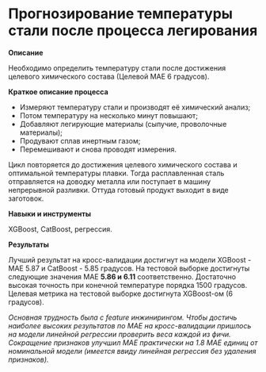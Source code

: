 # Прогнозирование температуры стали после процесса легирования

__Описание__

Необходимо определить температуру стали после достижения целевого химического состава (Целевой МАЕ 6 градусов).
 
__Краткое опиcание процесса__
- Измеряют температуру стали и производят её химический анализ;
- Потом температуру на несколько минут повышают;
- Добавляют легирующие материалы  (сыпучие, проволочные материалы);
- Продувают сплав инертным газом;
- Перемешивают и снова проводят измерения. 

Цикл повторяется до достижения целевого химического состава и оптимальной температуры плавки. Тогда расплавленная сталь отправляется на доводку металла или поступает в машину непрерывной разливки. Оттуда готовый продукт выходит в виде заготовок.

__Навыки и инструменты__
 
XGBoost, CatBoost, регрессия.

__Результаты__

Лучший результат на кросс-валидации достигнут на модели XGBoost - МАЕ 5.87 и CatBoost - 5.85 градусов. На тестовой выборке достигнуты следующие значения МАЕ __5.86 и 6.11__ соответственно. 
Достаточно высокая точность при конечной температуре порядка 1500 градусов. Целевая метрика на тестовой выборке достигнута XGBoost-ом (6 градусов). 

_Основная трудность была с feature инжинирингом. Чтобы достичь наиболее высоких результатов по МАЕ на кросс-валидации пришлось на модели линейной регрессии проверить веса каждой из фичи. Сокращение признаков улучшил МАЕ практически на 1.8 МАЕ единиц от номинальной модели (имеется ввиду линейная регрессия без удаления признаков)._